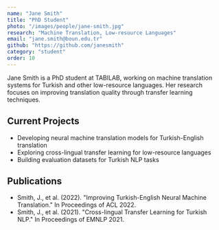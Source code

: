 ```yaml
---
name: "Jane Smith"
title: "PhD Student"
photo: "/images/people/jane-smith.jpg"
research: "Machine Translation, Low-resource Languages"
email: "jane.smith@boun.edu.tr"
github: "https://github.com/janesmith"
category: "student"
order: 10
---
```


Jane Smith is a PhD student at TABILAB, working on machine translation systems for Turkish and other low-resource languages. Her research focuses on improving translation quality through transfer learning techniques.

## Current Projects

- Developing neural machine translation models for Turkish-English translation
- Exploring cross-lingual transfer learning for low-resource languages
- Building evaluation datasets for Turkish NLP tasks

## Publications

- Smith, J., et al. (2022). "Improving Turkish-English Neural Machine Translation." In Proceedings of ACL 2022.
- Smith, J., et al. (2021). "Cross-lingual Transfer Learning for Turkish NLP." In Proceedings of EMNLP 2021. 